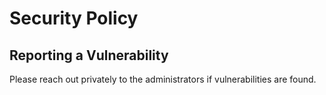 # Security Policy

## Reporting a Vulnerability

Please reach out privately to the administrators if vulnerabilities are found.
